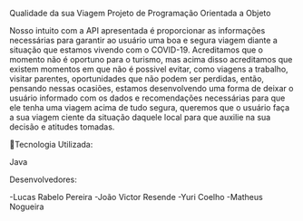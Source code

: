 Qualidade da sua Viagem
Projeto de Programação Orientada a Objeto

Nosso intuito com a API apresentada é proporcionar as informações necessárias para garantir ao usuário uma boa e segura viagem diante a situação que estamos vivendo com o COVID-19. Acreditamos que o momento não é oportuno para o turismo, mas acima disso acreditamos que existem momentos em que não é possivel evitar, como viagens a trabalho, visitar parentes, oportunidades que não podem ser perdidas, então, pensando nessas ocasiões, estamos desenvolvendo uma forma de deixar o usuário informado com os dados e recomendações necessárias para que ele tenha uma viagem acima de tudo segura, queremos que o usuário faça a sua viagem ciente da situação daquele local para que auxilie na sua decisão e atitudes tomadas.


🚀Tecnologia Utilizada:

Java

Desenvolvedores:

-Lucas Rabelo Pereira
-João Victor Resende
-Yuri Coelho
-Matheus Nogueira
